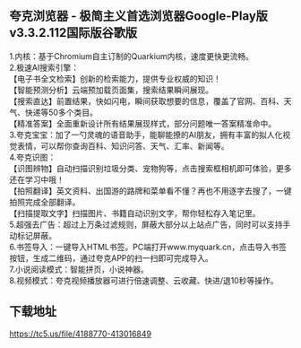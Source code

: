 ## 夸克浏览器 - 极简主义首选浏览器Google-Play版v3.3.2.112国际版谷歌版
1.内核：基于Chromium自主订制的Quarkium内核，速度更快更流畅。 <br>2.极速AI搜索引擎： <br>【电子书全文检索】创新的检索能力，提供专业权威的知识！ <br>【智能预测分析】云端预加载页面集，搜索结果瞬间展现。 <br>【搜索直达】前置结果，快如闪电，瞬间获取想要的信息，覆盖了官网、百科、天气、快递等50多个类目。 <br>【精准答案】全面重新设计所有结果展现样式，部分问题唯一答案精准命中。 <br>3.夸克宝宝：加了一勺灵魂的语音助手，能聊能撩的AI朋友，拥有丰富的拟人化视觉表情，可以帮你查询百科、知识问答、天气、汇率、新闻等。 <br>4.夸克识图： <br>【识图辨物】自动扫描识别垃圾分类、宠物狗等，点击搜索框相机即可体验，更多还在学习中哦！ <br>【拍照翻译】英文资料、出国游的路牌和菜单看不懂？再也不用逐字去搜了，一键拍照完成全部翻译。 <br>【扫描提取文字】扫描图片、书籍自动识别文字，帮你轻松存入笔记里。 <br>5.超强去广告：超过上万条过滤规则，屏蔽大部分以上站点广告，同时可以支持手动标记屏蔽。 <br>6.书签导入：一键导入HTML书签。PC端打开www.myquark.cn，点击导入书签按钮，生成二维码，通过夸克APP的扫一扫即可完成导入。 <br>7.小说阅读模式：智能拼页，小说神器。 <br>8.视频模式：夸克视频播放器可进行倍速调整、云收藏、快进/退10秒等操作。
## 下载地址
https://tc5.us/file/4188770-413016849